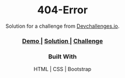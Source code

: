 <h1 align="center">404-Error</h1>

<div align="center">
   Solution for a challenge from  <a href="http://devchallenges.io" target="_blank">Devchallenges.io</a>.</div>

<div align="center">
  <h3>
    <a href="https://404-error-page-dev.netlify.app/">
      Demo
    </a>
    <span> | </span>
    <a href="https://github.com/Kiruthi-1312/devchallenges/">
      Solution
    </a>
    <span> | </span>
     <a href="https://devchallenges.io/challenges/wBunSb7FPrIepJZAg0sY">Challenge
    </a>

      
    

### Built With

HTML<span> | </span>CSS<span> | </span>Bootstrap
